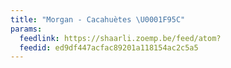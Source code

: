 ```yaml
---
title: "Morgan - Cacahuètes \U0001F95C"
params:
  feedlink: https://shaarli.zoemp.be/feed/atom?
  feedid: ed9df447acfac89201a118154ac2c5a5
---
```

